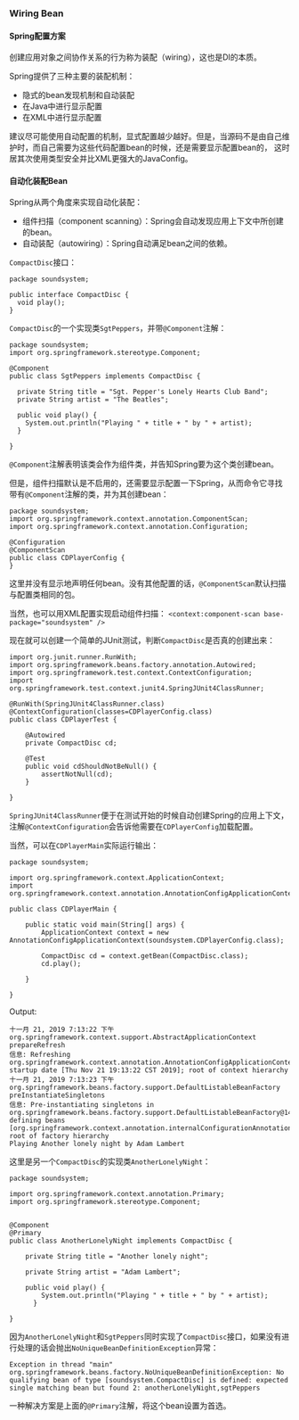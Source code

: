 ### Wiring Bean

#### Spring配置方案

创建应用对象之间协作关系的行为称为装配（wiring），这也是DI的本质。

Spring提供了三种主要的装配机制：
* 隐式的bean发现机制和自动装配
* 在Java中进行显示配置
* 在XML中进行显示配置

建议尽可能使用自动配置的机制，显式配置越少越好。但是，当源码不是由自己维护时，而自己需要为这些代码配置bean的时候，还是需要显示配置bean的，
这时居其次使用类型安全并比XML更强大的JavaConfig。

#### 自动化装配Bean

Spring从两个角度来实现自动化装配：
- 组件扫描（component scanning）：Spring会自动发现应用上下文中所创建的bean。
- 自动装配（autowiring）：Spring自动满足bean之间的依赖。

`CompactDisc`接口：
```
package soundsystem;

public interface CompactDisc {
  void play();
}
```

`CompactDisc`的一个实现类`SgtPeppers`，并带`@Component`注解：
```
package soundsystem;
import org.springframework.stereotype.Component;

@Component
public class SgtPeppers implements CompactDisc {

  private String title = "Sgt. Pepper's Lonely Hearts Club Band";  
  private String artist = "The Beatles";
  
  public void play() {
    System.out.println("Playing " + title + " by " + artist);
  }
  
}
```
`@Component`注解表明该类会作为组件类，并告知Spring要为这个类创建bean。

但是，组件扫描默认是不启用的，还需要显示配置一下Spring，从而命令它寻找带有`@Component`注解的类，并为其创建bean：
```
package soundsystem;
import org.springframework.context.annotation.ComponentScan;
import org.springframework.context.annotation.Configuration;

@Configuration
@ComponentScan
public class CDPlayerConfig { 
}
```
这里并没有显示地声明任何bean。没有其他配置的话，`@ComponentScan`默认扫描与配置类相同的包。

当然，也可以用XML配置实现启动组件扫描：
`<context:component-scan base-package="soundsystem" />`

现在就可以创建一个简单的JUnit测试，判断`CompactDisc`是否真的创建出来：
```
import org.junit.runner.RunWith;
import org.springframework.beans.factory.annotation.Autowired;
import org.springframework.test.context.ContextConfiguration;
import org.springframework.test.context.junit4.SpringJUnit4ClassRunner;

@RunWith(SpringJUnit4ClassRunner.class)
@ContextConfiguration(classes=CDPlayerConfig.class)
public class CDPlayerTest {
	
	@Autowired
	private CompactDisc cd;
	
	@Test
	public void cdShouldNotBeNull() {
		assertNotNull(cd);
	}
	
}
```
`SpringJUnit4ClassRunner`便于在测试开始的时候自动创建Spring的应用上下文，注解`@ContextConfiguration`会告诉他需要在`CDPlayerConfig`加载配置。

当然，可以在`CDPlayerMain`实际运行输出：
```
package soundsystem;

import org.springframework.context.ApplicationContext;
import org.springframework.context.annotation.AnnotationConfigApplicationContext;

public class CDPlayerMain {

	public static void main(String[] args) {
		ApplicationContext context = new AnnotationConfigApplicationContext(soundsystem.CDPlayerConfig.class);
	    
	    CompactDisc cd = context.getBean(CompactDisc.class);
        cd.play();
 
	}

}
```
Output:
```
十一月 21, 2019 7:13:22 下午 org.springframework.context.support.AbstractApplicationContext prepareRefresh
信息: Refreshing org.springframework.context.annotation.AnnotationConfigApplicationContext@4437c4: startup date [Thu Nov 21 19:13:22 CST 2019]; root of context hierarchy
十一月 21, 2019 7:13:23 下午 org.springframework.beans.factory.support.DefaultListableBeanFactory preInstantiateSingletons
信息: Pre-instantiating singletons in org.springframework.beans.factory.support.DefaultListableBeanFactory@1417077: defining beans [org.springframework.context.annotation.internalConfigurationAnnotationProcessor,org.springframework.context.annotation.internalAutowiredAnnotationProcessor,org.springframework.context.annotation.internalRequiredAnnotationProcessor,org.springframework.context.annotation.internalCommonAnnotationProcessor,CDPlayerConfig,org.springframework.context.annotation.ConfigurationClassPostProcessor.importAwareProcessor,anotherLonelyNight,CDPlayer,sgtPeppers]; root of factory hierarchy
Playing Another lonely night by Adam Lambert
```
这里是另一个`CompactDisc`的实现类`AnotherLonelyNight`：
```
package soundsystem;

import org.springframework.context.annotation.Primary;
import org.springframework.stereotype.Component;


@Component
@Primary
public class AnotherLonelyNight implements CompactDisc {

	private String title = "Another lonely night";  
	
	private String artist = "Adam Lambert";
	  
	public void play() {
	    System.out.println("Playing " + title + " by " + artist);
	  }

}

```
因为`AnotherLonelyNight`和`SgtPeppers`同时实现了`CompactDisc`接口，如果没有进行处理的话会抛出`NoUniqueBeanDefinitionException`异常：
```
Exception in thread "main" org.springframework.beans.factory.NoUniqueBeanDefinitionException: No qualifying bean of type [soundsystem.CompactDisc] is defined: expected single matching bean but found 2: anotherLonelyNight,sgtPeppers
```
一种解决方案是上面的`@Primary`注解，将这个bean设置为首选。












